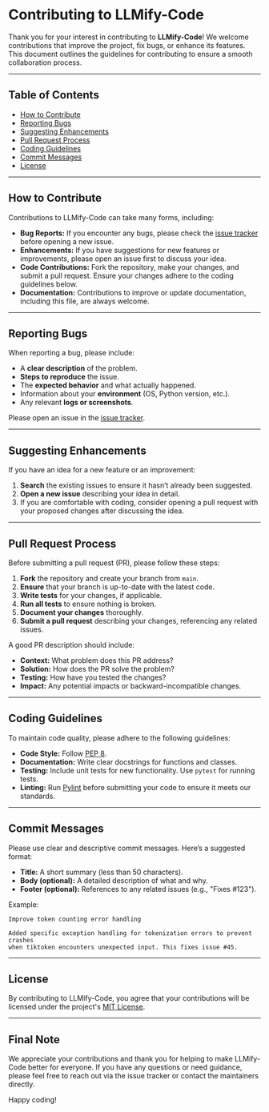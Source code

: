 # Contributing to LLMify-Code

Thank you for your interest in contributing to **LLMify-Code**! We welcome contributions that improve the project, fix bugs, or enhance its features. This document outlines the guidelines for contributing to ensure a smooth collaboration process.

---

## Table of Contents

- [How to Contribute](#how-to-contribute)
- [Reporting Bugs](#reporting-bugs)
- [Suggesting Enhancements](#suggesting-enhancements)
- [Pull Request Process](#pull-request-process)
- [Coding Guidelines](#coding-guidelines)
- [Commit Messages](#commit-messages)
- [License](#license)

---

## How to Contribute

Contributions to LLMify-Code can take many forms, including:

- **Bug Reports:** If you encounter any bugs, please check the [issue tracker](https://github.com/yourusername/LLMify-Code/issues) before opening a new issue.
- **Enhancements:** If you have suggestions for new features or improvements, please open an issue first to discuss your idea.
- **Code Contributions:** Fork the repository, make your changes, and submit a pull request. Ensure your changes adhere to the coding guidelines below.
- **Documentation:** Contributions to improve or update documentation, including this file, are always welcome.

---

## Reporting Bugs

When reporting a bug, please include:

- A **clear description** of the problem.
- **Steps to reproduce** the issue.
- The **expected behavior** and what actually happened.
- Information about your **environment** (OS, Python version, etc.).
- Any relevant **logs or screenshots**.

Please open an issue in the [issue tracker](https://github.com/yourusername/LLMify-Code/issues).

---

## Suggesting Enhancements

If you have an idea for a new feature or an improvement:

1. **Search** the existing issues to ensure it hasn’t already been suggested.
2. **Open a new issue** describing your idea in detail.
3. If you are comfortable with coding, consider opening a pull request with your proposed changes after discussing the idea.

---

## Pull Request Process

Before submitting a pull request (PR), please follow these steps:

1. **Fork** the repository and create your branch from `main`.
2. **Ensure** that your branch is up-to-date with the latest code.
3. **Write tests** for your changes, if applicable.
4. **Run all tests** to ensure nothing is broken.
5. **Document your changes** thoroughly.
6. **Submit a pull request** describing your changes, referencing any related issues.

A good PR description should include:
- **Context:** What problem does this PR address?
- **Solution:** How does the PR solve the problem?
- **Testing:** How have you tested the changes?
- **Impact:** Any potential impacts or backward-incompatible changes.

---

## Coding Guidelines

To maintain code quality, please adhere to the following guidelines:

- **Code Style:** Follow [PEP 8](https://www.python.org/dev/peps/pep-0008/).
- **Documentation:** Write clear docstrings for functions and classes.
- **Testing:** Include unit tests for new functionality. Use `pytest` for running tests.
- **Linting:** Run [Pylint](https://pylint.org/) before submitting your code to ensure it meets our standards.

---

## Commit Messages

Please use clear and descriptive commit messages. Here’s a suggested format:

- **Title:** A short summary (less than 50 characters).
- **Body (optional):** A detailed description of what and why.
- **Footer (optional):** References to any related issues (e.g., "Fixes #123").

Example:

```
Improve token counting error handling

Added specific exception handling for tokenization errors to prevent crashes
when tiktoken encounters unexpected input. This fixes issue #45.
```

---

## License

By contributing to LLMify-Code, you agree that your contributions will be licensed under the project's [MIT License](LICENSE).

---

## Final Note

We appreciate your contributions and thank you for helping to make LLMify-Code better for everyone. If you have any questions or need guidance, please feel free to reach out via the issue tracker or contact the maintainers directly.

Happy coding!
